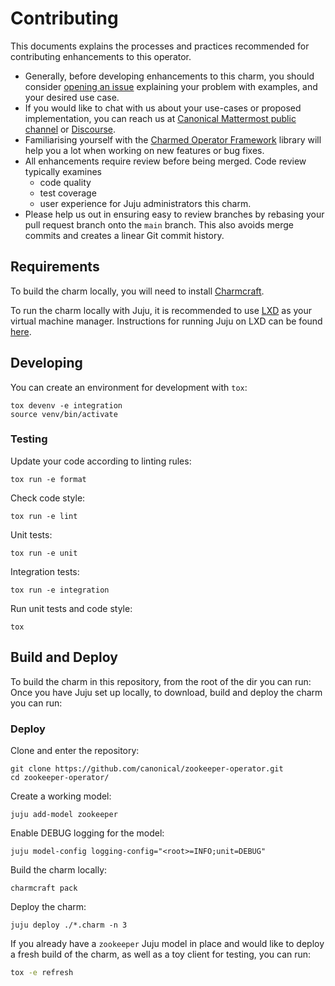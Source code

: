 # Contributing

This documents explains the processes and practices recommended for contributing enhancements to this operator.

- Generally, before developing enhancements to this charm, you should consider 
  [opening an issue](https://github.com/canonical/zookeeper-operator/issues) explaining your problem with examples, and your desired use case.
- If you would like to chat with us about your use-cases or proposed implementation, you can reach us at 
  [Canonical Mattermost public channel](https://chat.charmhub.io/charmhub/channels/charm-dev) or [Discourse](https://discourse.charmhub.io/).
- Familiarising yourself with the [Charmed Operator Framework](https://juju.is/docs/sdk) 
  library will help you a lot when working on new features or bug fixes.
- All enhancements require review before being merged. Code review typically examines
  - code quality
  - test coverage
  - user experience for Juju administrators this charm.
- Please help us out in ensuring easy to review branches by rebasing your pull request branch onto the `main` branch. 
  This also avoids merge commits and creates a linear Git commit history.

## Requirements

To build the charm locally, you will need to install [Charmcraft](https://juju.is/docs/sdk/install-charmcraft).

To run the charm locally with Juju, it is recommended to use [LXD](https://linuxcontainers.org/lxd/introduction/) as your virtual machine manager. 
Instructions for running Juju on LXD can be found [here](https://juju.is/docs/olm/lxd).

## Developing

You can create an environment for development with `tox`:

```shell
tox devenv -e integration
source venv/bin/activate
```

### Testing

Update your code according to linting rules:

```shell
tox run -e format
```

Check code style:

```shell
tox run -e lint
```

Unit tests:

```shell
tox run -e unit
```

Integration tests:

```shell
tox run -e integration
```

Run unit tests and code style:

```shell
tox
```

## Build and Deploy

To build the charm in this repository, from the root of the dir you can run:
Once you have Juju set up locally, to download, build and deploy the charm you can run:

### Deploy

Clone and enter the repository:

```shell
git clone https://github.com/canonical/zookeeper-operator.git
cd zookeeper-operator/
```

Create a working model:

```shell
juju add-model zookeeper
```

Enable DEBUG logging for the model:

```shell
juju model-config logging-config="<root>=INFO;unit=DEBUG"
```

Build the charm locally:

```shell
charmcraft pack
```

Deploy the charm:

```shell
juju deploy ./*.charm -n 3
```

If you already have a `zookeeper` Juju model in place and would like to deploy a fresh build of the charm, as well as a toy client for testing, 
you can run:

```bash
tox -e refresh
```

